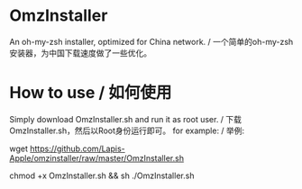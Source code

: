 # OmzInstaller
An oh-my-zsh installer, optimized for China network. / 一个简单的oh-my-zsh安装器，为中国下载速度做了一些优化。

# How to use / 如何使用
Simply download OmzInstaller.sh and run it as root user. / 下载OmzInstaller.sh，然后以Root身份运行即可。
for example: / 举例:

wget https://github.com/Lapis-Apple/omzinstaller/raw/master/OmzInstaller.sh

chmod +x OmzInstaller.sh && sh ./OmzInstaller.sh
